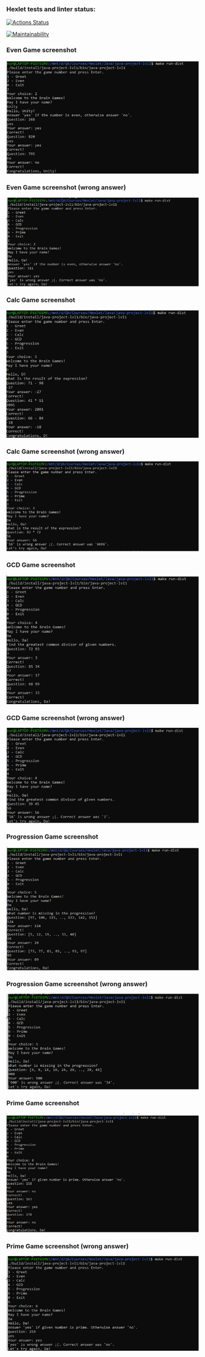 ### Hexlet tests and linter status:
[![Actions Status](https://github.com/NurshatKalimullin/java-project-lvl1/workflows/hexlet-check/badge.svg)](https://github.com/NurshatKalimullin/java-project-lvl1/actions)


[![Maintainability](https://api.codeclimate.com/v1/badges/a99a88d28ad37a79dbf6/maintainability)](https://codeclimate.com/github/codeclimate/codeclimate/maintainability)



### Even Game screenshot
![Alt text](/screenshots/evenGameScreenshot.png?raw=true "Game screenshot")


### Even Game screenshot (wrong answer)
![Alt text](/screenshots/evenGameScreenshotWrongAnswer.png?raw=true "Game screenshot")


### Calc Game screenshot
![Alt text](/screenshots/calcGameScreenshot.png?raw=true "Game screenshot")


### Calc Game screenshot (wrong answer)
![Alt text](/screenshots/calcGameScreenshotWrongAnswer.png?raw=true "Game screenshot")


### GCD Game screenshot
![Alt text](/screenshots/gcdGameScreenshot.png?raw=true "Game screenshot")


### GCD Game screenshot (wrong answer)
![Alt text](/screenshots/gcdGameScreenshotWrongAnswer.png?raw=true "Game screenshot")


### Progression Game screenshot
![Alt text](/screenshots/progressionGameScreenshot.png?raw=true "Game screenshot")


### Progression Game screenshot (wrong answer)
![Alt text](/screenshots/progressionGameScreenshotWrongAnswer.png?raw=true "Game screenshot")


### Prime Game screenshot
![Alt text](/screenshots/primeGameScreenshot.png?raw=true "Game screenshot")


### Prime Game screenshot (wrong answer)
![Alt text](/screenshots/primeGameScreenshotWrongWnswer.png?raw=true "Game screenshot")